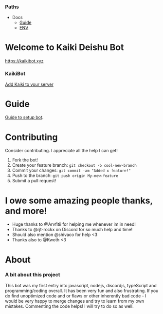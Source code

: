 ### Paths
- Docs
    - [Guide](docs/GUIDE.md)
    - [ENV](docs/ENV.md)

#  Welcome to Kaiki Deishu Bot 
https://kaikibot.xyz

### KaikiBot

[Add Kaiki to your server](https://discord.com/oauth2/authorize?client_id=714695773534814238&scope=bot)

# Guide

[Guide to setup bot](docs/GUIDE.md).

# Contributing

Consider contributing. I appreciate all the help I can get!
  1. Fork the bot!
  1. Create your feature branch: `git checkout -b cool-new-branch`
  1. Commit your changes: `git commit -am "Added x feature!"`
  1. Push to the branch: `git push origin My-new-feature`
  1. Submit a pull request!

# I owe some amazing people thanks, and more!
- Huge thanks to @Arvfitii for helping me whenever im in need!
- Thanks to @rjt-rockx on Discord for so much help and time!
- Should also mention @shivaco for help <3
- Thanks also to @Kwoth <3

# About
### A bit about this project
This bot was my first entry into javascript, nodejs, discordjs, typeScript and programming/coding overall. It has been very fun and also frustrating. If you do find unoptimized code and or flaws or other inherently bad code - I would be very happy to merge changes and try to learn from my own mistakes. Commenting the code helps! I will try to do so as well.
